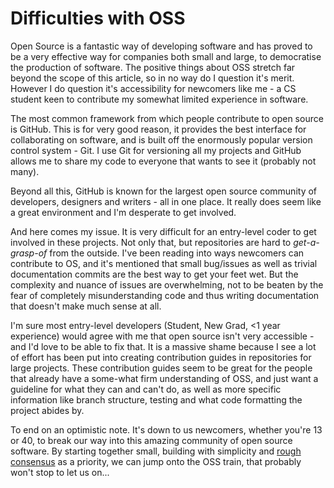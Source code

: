 # Difficulties with OSS

Open Source is a fantastic way of developing software and has proved to be a very effective way for companies both small and large, to democratise the production of software.
The positive things about OSS stretch far beyond the scope of this article, so in no way do I question it's merit. However I do question it's accessibility for newcomers like me - a CS student keen to contribute my somewhat limited experience in software.

The most common framework from which people contribute to open source is GitHub. This is for very good reason, it provides the best interface for collaborating on software, and is built off the enormously popular version control system - Git. I use Git for versioning all my projects and GitHub allows me to share my code to everyone that wants to see it (probably not many).

Beyond all this, GitHub is known for the largest open source community of developers, designers and writers - all in one place. It really does seem like a great environment and I'm desperate to get involved.

And here comes my issue. It is very difficult for an entry-level coder to get involved in these projects. Not only that, but repositories are hard to _get-a-grasp-of_ from the outside. I've been reading into ways newcomers can contribute to OS, and it's mentioned that small bug/issues as well as trivial documentation commits are the best way to get your feet wet. But the complexity and nuance of issues are overwhelming, not to be beaten by the fear of completely misunderstanding code and thus writing documentation that doesn't make much sense at all.

I'm sure most entry-level developers (Student, New Grad, <1 year experience) would agree with me that open source isn't very accessible - and I'd love to be able to fix that. It is a massive shame because I see a lot of effort has been put into creating contribution guides in repositories for large projects. These contribution guides seem to be great for the people that already have a some-what firm understanding of OSS, and just want a guideline for what they can and can't do, as well as more specific information like branch structure, testing and what code formatting the project abides by.

To end on an optimistic note. It's down to us newcomers, whether you're 13 or 40, to break our way into this amazing community of open source software. By starting together small, building with simplicity and [rough consensus](https://breakingsmart.com/en/season-1/rough-consensus-and-maximal-interestingness/) as a priority, we can jump onto the OSS train, that probably won't stop to let us on...
